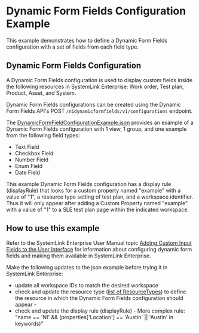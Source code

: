 # Dynamic Form Fields Configuration Example

This example demonstrates how to define a Dynamic Form Fields configuration 
with a set of fields from each field type.

## Dynamic Form Fields Configuration

A Dynamic Form Fields configuration is used to display custom fields inside 
the following resources in SystemLink Enterprise: Work order, Test plan, 
Product, Asset, and System. 

Dynamic Form Fields configurations can be created using the Dynamic Form 
Fields API's POST `/nidynamicformfields/v1/configurations` endpoint. 

The [DynamicFormFieldConfigurationExample.json](DynamicFormFieldConfigurationExample.json) 
provides an example of a Dynamic Form Fields configuration with 1 view,
1 group, and one example from the following field types:

  - Text Field
  - Checkbox Field
  - Number Field
  - Enum Field
  - Date Field

This example Dynamic Form Fields configuration has a display rule (displayRule) that looks for a custom property named "example" with a value of "1", a resource type setting of test plan, and a workspace identifier. Thus it will only appear after adding a Custom Property named "example" with a value of "1" to a SLE test plan page within the indicated workspace.

## How to use this example

Refer to the SystemLink Enterprise User Manual topic [Adding Custom Input Fields to the User Interface](https://www.ni.com/docs/en-US/bundle/systemlink-enterprise/page/adding-custom-fields-to-the-ui.html) for information about configuring dynamic form fields and making them available in SystemLink Enterprise.

Make the following updates to the json example before trying it in SystemLink Enterprise:

  - update all workspace IDs to match the desired workspace
  - check and update the resource type ([list of ResourceTypes](https://www.ni.com/docs/en-US/bundle/systemlink-enterprise/page/initiating-dynamic-form-field-configuration.html])) to define the resource in which the
    Dynamic Form Fields configuration should appear - 
  - check and update the display rule (displayRule) - More complex rule: "name == 'NI' &&
     (properties['Location'] == 'Austin' || 'Austin' in keywords)"
